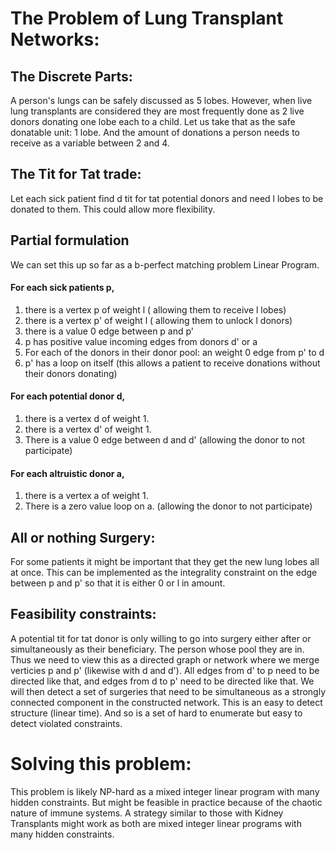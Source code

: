 # The Problem of Lung Transplant Networks:
## The Discrete Parts:
A person's lungs can be safely discussed as 5 lobes.
However, when live lung transplants are considered they are most frequently done as 2 live donors donating one lobe each to a child.
Let us take that as the safe donatable unit: 1 lobe. And the amount of donations a person needs to receive as a variable between 2 and 4.

## The Tit for Tat trade:
Let each sick patient find d  tit for tat potential donors and need l lobes to be donated to them.
This could allow more flexibility. 

## Partial formulation
We can set this up so far as a b-perfect matching problem Linear Program.
#### For each sick patients p,
1. there is a vertex p of weight l  ( allowing them to receive l lobes)
2. there is a vertex p' of weight l ( allowing them to unlock l donors)
3. there is a value 0 edge between p and p'
4. p has positive value incoming edges from donors d' or a
5. For each of the donors in their donor pool:  an weight 0 edge from p' to d
6. p' has a loop on itself (this allows a patient to receive donations without their donors donating)
#### For each potential donor d,
1. there is a vertex d of weight 1.
2. there is a vertex d' of weight 1.
3. There is a value 0 edge between d and d' (allowing the donor to not participate)
#### For each altruistic donor a,
1. there is a vertex a of weight 1.
2. There is a zero value loop on a. (allowing the donor to not participate)

## All or nothing Surgery:
For some patients it might be important that they get the new lung lobes all at once.
This can be implemented as the integrality constraint on the edge between p and p' so that it is either 0 or l in amount.

## Feasibility constraints:
A potential tit for tat donor is only willing to go into surgery either after or simultaneously as their beneficiary. The person whose pool they are in.
Thus we need to view this as a directed graph or network where we merge verticies p and p' (likewise with d and d').
All edges from d' to p need to be directed like that, and edges from d to p' need to be directed like that.
We will then detect a set of surgeries that need to be simultaneous as a strongly connected component in the constructed network.
This is an easy to detect structure (linear time). And so is a set of hard to enumerate but easy to detect violated constraints.

# Solving this problem:
This problem is likely NP-hard as a mixed integer linear program with many hidden constraints.
But might be feasible in practice because of the chaotic nature of immune systems.
A strategy similar to those with Kidney Transplants might work as both are mixed integer linear programs with many hidden constraints.
